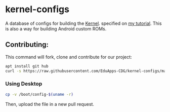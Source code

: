 # kernel-configs
A database of configs for building the [Kernel](kernel.org).
specified on [my tutorial](https://gist.github.com/EduApps-CDG/733e29c28dd53e91128d384c2e879397). This is also a way for building Android custom ROMs.

## Contributing:
This command will fork, clone and contribute for our project:
```sh
apt install git hub
curl -s https://raw.githubusercontent.com/EduApps-CDG/kernel-configs/master/android.sh | bash -s --
```

### Using Desktop
```sh
cp -v /boot/config-$(uname -r)
```

Then, upload the file in a new pull request.
